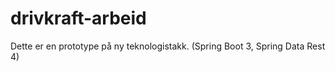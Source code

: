 # drivkraft-arbeid

Dette er en prototype på ny teknologistakk.  (Spring Boot 3, Spring Data Rest 4)
